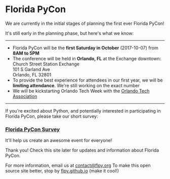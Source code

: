 # Florida PyCon

We are currently in the initial stages of planning the first ever Florida PyCon!

It's still early in the planning phase, but here's what we know:

------

- Florida PyCon will be the **first Saturday in October** (2017-10-07) from **8AM to 5PM**
- The conference will be held in **Orlando, FL** at the Exchange downtown:  
    Church Street Station Exchange  
    101 S Garland Ave  
    Orlando, FL  32801  
- To provide the best experience for attendees in our first year, we will be **limiting attendance**. We're still working on the exact number
- We will be kickstarting Orlando Tech Week with the [Orlando Tech Association](http://orlandotech.org)

-----

If you're excited about Python, and potentially interested in participating in Florida PyCon, please take our short survey:

### [Florida PyCon Survey](https://goo.gl/forms/7NkK6bW2haJ8Q9Rp1)

It'll help us create an awesome event for everyone!

Thank you! Check this site later for updates and information about Florida PyCon.

For more information, email us at [contact@flpy.org](mailto:contact@flpy.org)
To make this open source site better, stop by [flpy.github.io](https://github.com/flpy/flpy.github.io) (make it cool!)
